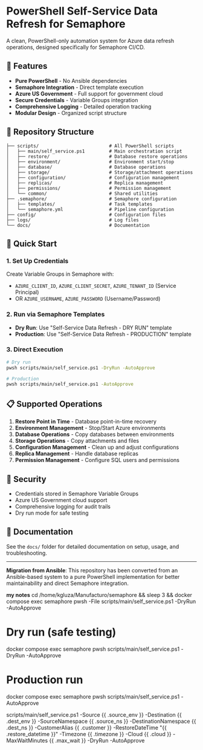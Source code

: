 # PowerShell Self-Service Data Refresh for Semaphore

A clean, PowerShell-only automation system for Azure data refresh operations, designed specifically for Semaphore CI/CD.

## 🚀 Features

- **Pure PowerShell** - No Ansible dependencies
- **Semaphore Integration** - Direct template execution
- **Azure US Government** - Full support for government cloud
- **Secure Credentials** - Variable Groups integration
- **Comprehensive Logging** - Detailed operation tracking
- **Modular Design** - Organized script structure

## 📁 Repository Structure

```
├── scripts/                          # All PowerShell scripts
│   ├── main/self_service.ps1         # Main orchestration script
│   ├── restore/                      # Database restore operations
│   ├── environment/                  # Environment start/stop
│   ├── database/                     # Database operations
│   ├── storage/                      # Storage/attachment operations
│   ├── configuration/                # Configuration management
│   ├── replicas/                     # Replica management
│   ├── permissions/                  # Permission management
│   └── common/                       # Shared utilities
├── .semaphore/                       # Semaphore configuration
│   ├── templates/                    # Task templates
│   └── semaphore.yml                 # Pipeline configuration
├── config/                           # Configuration files
├── logs/                             # Log files
└── docs/                             # Documentation
```

## 🔧 Quick Start

### 1. Set Up Credentials
Create Variable Groups in Semaphore with:
- `AZURE_CLIENT_ID`, `AZURE_CLIENT_SECRET`, `AZURE_TENANT_ID` (Service Principal)
- OR `AZURE_USERNAME`, `AZURE_PASSWORD` (Username/Password)

### 2. Run via Semaphore Templates
- **Dry Run**: Use "Self-Service Data Refresh - DRY RUN" template
- **Production**: Use "Self-Service Data Refresh - PRODUCTION" template

### 3. Direct Execution
```bash
# Dry run
pwsh scripts/main/self_service.ps1 -DryRun -AutoApprove

# Production
pwsh scripts/main/self_service.ps1 -AutoApprove
```

## 📋 Supported Operations

1. **Restore Point in Time** - Database point-in-time recovery
2. **Environment Management** - Stop/Start Azure environments  
3. **Database Operations** - Copy databases between environments
4. **Storage Operations** - Copy attachments and files
5. **Configuration Management** - Clean up and adjust configurations
6. **Replica Management** - Handle database replicas
7. **Permission Management** - Configure SQL users and permissions

## 🔐 Security

- Credentials stored in Semaphore Variable Groups
- Azure US Government cloud support
- Comprehensive logging for audit trails
- Dry run mode for safe testing

## 📖 Documentation

See the `docs/` folder for detailed documentation on setup, usage, and troubleshooting.

---

**Migration from Ansible**: This repository has been converted from an Ansible-based system to a pure PowerShell implementation for better maintainability and direct Semaphore integration.

**my notes**
cd /home/kgluza/Manufacturo/semaphore && sleep 3 && docker compose exec semaphore pwsh -File scripts/main/self_service.ps1 -DryRun -AutoApprove

# Dry run (safe testing)
docker compose exec semaphore pwsh scripts/main/self_service.ps1 -DryRun -AutoApprove

# Production run
docker compose exec semaphore pwsh scripts/main/self_service.ps1 -AutoApprove

scripts/main/self_service.ps1 -Source {{ .source_env }} -Destination {{ .dest_env }} -SourceNamespace {{ .source_ns }} -DestinationNamespace {{ .dest_ns }} -CustomerAlias {{ .customer }} -RestoreDateTime "{{ .restore_datetime }}" -Timezone {{ .timezone }} -Cloud {{ .cloud }} -MaxWaitMinutes {{ .max_wait }} -DryRun -AutoApprove